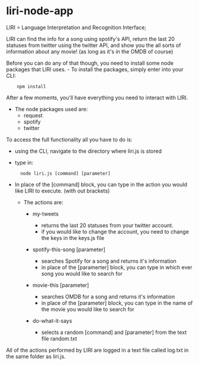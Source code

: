 # liri-node-app

LIRI = Language Interpretation and Recognition Interface;

LIRI can find the info for a song using spotify's API, return the last 20 statuses from twitter using the twitter API, and show you the all sorts of information about any movie! (as long as it's in the OMDB of course)

Before you can do any of that though, you need to install some node packages that LIRI uses.
	- To install the packages, simply enter into your CLI:

		npm install

After a few moments, you'll have everything you need to interact with LIRI.

- The node packages used are: 
	- request
	- spotify
	- twitter

To access the full functionality all you have to do is:
- using the CLI, navigate to the directory where liri.js is stored

- type in: 
	
		node liri.js [command] [parameter]

- In place of the [command] block, you can type in the action you would like LIRI to execute. (with out brackets)
	
	- The actions are:
		
		- my-tweets 
			- returns the last 20 statuses from your twitter account.
			- if you would like to change the account, you need to change the keys in the keys.js file

		- spotify-this-song [parameter]
			- searches Spotify for a song and returns it's information
			- in place of the [paramerter] block, you can type in which ever song you would like to search for

		- movie-this [parameter]
			- searches OMDB for a song and returns it's information
			- in place of the [parameter] block, you can type in the name of the movie you would like to search for

		- do-what-it-says
			- selects a random [command] and [parameter] from the text file random.txt


All of the actions performed by LIRI are logged in a text file called log.txt in the same folder as liri.js.